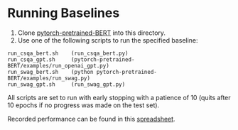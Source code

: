 # Running Baselines

1. Clone [pytorch-pretrained-BERT](https://github.com/huggingface/pytorch-pretrained-BERT) into this directory.
2. Use one of the following scripts to run the specified baseline:

```
run_csqa_bert.sh    (run_csqa_bert.py)
run_csqa_gpt.sh     (pytorch-pretrained-BERT/examples/run_openai_gpt.py)
run_swag_bert.sh    (python pytorch-pretrained-BERT/examples/run_swag.py)
run_swag_gpt.sh     (run_swag_gpt.py)
```
All scripts are set to run with early stopping with a patience of 10 (quits after 10 epochs if no progress was made on the test set).

Recorded performance can be found in this [spreadsheet](https://docs.google.com/spreadsheets/d/1pMVgcTyomzc649LPf1HYwCB0fb_80RH81YjO68LDV9s/edit#gid=0).